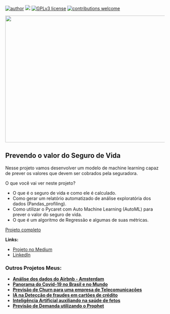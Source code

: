 [![author](https://img.shields.io/badge/author-JessicaCunha-red.svg)](https://www.linkedin.com/in/j%C3%A9ssica-cunha/) [![](https://img.shields.io/badge/python-3.9+-blue.svg)](https://www.python.org/downloads/release/python-365/) [![GPLv3 license](https://img.shields.io/badge/License-GPLv3-blue.svg)](http://perso.crans.org/besson/LICENSE.html) [![contributions welcome](https://img.shields.io/badge/contributions-welcome-brightgreen.svg?style=flat)](https://github.com/cunhajessica/Data_Science)

<p align="center">
  <img src="https://t3.ftcdn.net/jpg/04/73/19/12/240_F_473191265_IAQt7kkGw3TLkQjtzsiAfEnMlQhXubGU.jpg" height=400px 
width=700px >
</p>



## Prevendo o valor do Seguro de Vida

Nesse projeto vamos desenvolver um modelo de machine learning capaz de prever os valores que devem ser cobrados pela seguradora.

O que você vai ver neste projeto?
* O que é o seguro de vida e como ele é calculado.
* Como gerar um relatório automatizado de análise exploratória dos dados (Pandas_profiling).
* Como utilizar o Pycaret com Auto Machine Learning (AutoML) para prever o valor do seguro de vida.
* O que é um algoritmo de Regressão e algumas de suas métricas.


[Projeto completo](https://github.com/cunhajessica/Previsao_Seguro_de_Vida/blob/main/Prevendo_o_valor_do_Seguro_de_Vida_com_PyCaret.ipynb)

**Links:**

* [Projeto no Medium](https://medium.com/@jessicacunha.jsc/panorama-do-covid-19-2b7977a62337)
* [LinkedIn](https://www.linkedin.com/in/j%C3%A9ssica-cunha/)




### Outros Projetos Meus:

* **[Análise dos dados do Airbnb - Amsterdam](https://github.com/cunhajessica/Analise_Airbnb_Amsterdam)**
* **[Panorama do Covid-19 no Brasil e no Mundo](http://bitly.ws/oBUC)**
* **[Previsão de Churn para uma empresa de Telecomunicações](http://bitly.ws/sIyx)**
* **[IA na Detecção de fraudes em cartões de crédito](http://bitly.ws/rLY5)**
* **[Inteligência Artificial auxiliando na saúde de fetos](https://github.com/cunhajessica/Inteligencia_Antificial_na_saude_de_fetos/blob/main/README.md)**
* **[Previsão de Demanda utilizando o Prophet](https://github.com/cunhajessica/Times_Series_Forecasting_Prophet/blob/main/README.md)**


